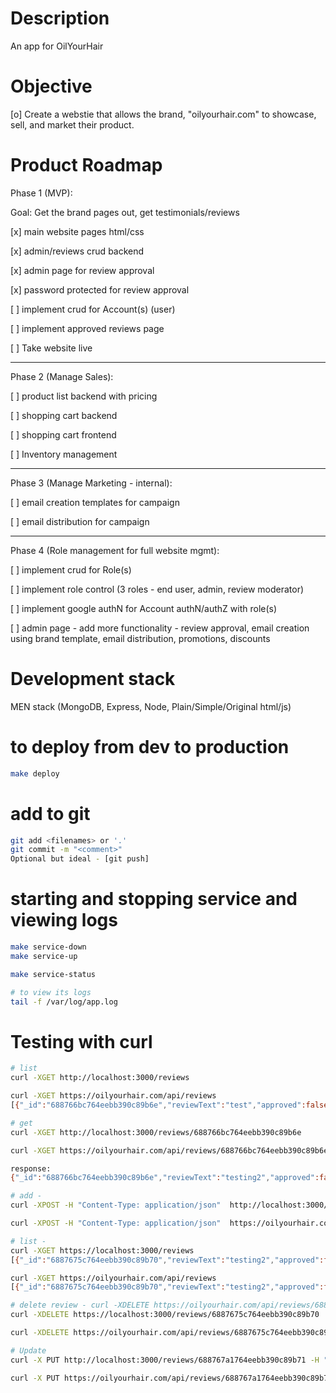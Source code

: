 # Description
An app for OilYourHair

# Objective
[o] Create a webstie that allows the brand, "oilyourhair.com" to showcase, sell, and market their product.

# Product Roadmap


Phase 1 (MVP):

Goal: Get the brand pages out, get testimonials/reviews

[x] main website pages html/css

[x] admin/reviews crud backend

[x] admin page for review approval

[x] password protected for review approval

[ ] implement crud for Account(s) (user)

[ ] implement approved reviews page

[ ] Take website live

---
Phase 2 (Manage Sales):

[ ] product list backend with pricing

[ ] shopping cart backend

[ ] shopping cart frontend

[ ] Inventory management

---
Phase 3 (Manage Marketing - internal):

[ ] email creation templates for campaign

[ ] email distribution for campaign

---
Phase 4 (Role management for full website mgmt):

[ ] implement crud for Role(s)

[ ] implement role control (3 roles - end user, admin, review moderator)

[ ] implement google authN for Account authN/authZ with role(s)

[ ] admin page - add more functionality - review approval, email creation using brand template, email distribution, promotions, discounts


# Development stack
MEN stack (MongoDB, Express, Node, Plain/Simple/Original html/js)

# to deploy from dev to production
```bash
make deploy
```

# add to git
```bash
git add <filenames> or '.'
git commit -m "<comment>"
Optional but ideal - [git push]
```

# starting and stopping service and viewing logs
```bash
make service-down
make service-up

make service-status

# to view its logs
tail -f /var/log/app.log
```

# Testing with curl
```bash
# list
curl -XGET http://localhost:3000/reviews

curl -XGET https://oilyourhair.com/api/reviews
[{"_id":"688766bc764eebb390c89b6e","reviewText":"test","approved":false}]

# get
curl -XGET http://localhost:3000/reviews/688766bc764eebb390c89b6e

curl -XGET https://oilyourhair.com/api/reviews/688766bc764eebb390c89b6e

response:
{"_id":"688766bc764eebb390c89b6e","reviewText":"testing2","approved":false}

# add - 
curl -XPOST -H "Content-Type: application/json"  http://localhost:3000/reviews -d '{"user":"test user", "rating": 5, "reviewText": "Love it!", "approved": false}'

curl -XPOST -H "Content-Type: application/json"  https://oilyourhair.com/api/reviews -d '{"user":"test user", "rating": 5, "reviewText": "Love it!", "approved": false}'

# list - 
curl -XGET https://localhost:3000/reviews
[{"_id":"6887675c764eebb390c89b70","reviewText":"testing2","approved":false},{"_id":"688767a1764eebb390c89b71","reviewText":"Love it!","approved":false}]

curl -XGET https://oilyourhair.com/api/reviews
[{"_id":"6887675c764eebb390c89b70","reviewText":"testing2","approved":false},{"_id":"688767a1764eebb390c89b71","reviewText":"Love it!","approved":false}]

# delete review - curl -XDELETE https://oilyourhair.com/api/reviews/6887675c764eebb390c89b70
curl -XDELETE https://localhost:3000/reviews/6887675c764eebb390c89b70

curl -XDELETE https://oilyourhair.com/api/reviews/6887675c764eebb390c89b70

# Update
curl -X PUT http://localhost:3000/reviews/688767a1764eebb390c89b71 -H "Content-Type: application/json" -d '{"approved": true}'

curl -X PUT https://oilyourhair.com/api/reviews/688767a1764eebb390c89b71 -H "Content-Type: application/json" -d '{"approved": true}'
```
